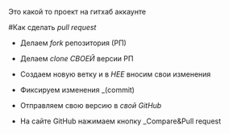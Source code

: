 Это какой то проект на гитхаб аккаунте

#Как сделать _pull request_

* Делаем _fork_ репозитория (РП)

* Делаем _clone СВОЕЙ_ версии РП

* Создаем новую ветку и в _НЕЕ_ вносим свои изменения

* Фиксируем изменения _(commit)

* Отправляем свою версию в _свой GitHub_
* На сайте GitHub нажимаем кнопку _Compare&Pull request

